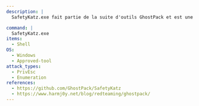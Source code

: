 ```yaml
---
description: |
  SafetyKatz.exe fait partie de la suite d'outils GhostPack et est une combinaison de SharpDump et de Mimikatz. La commande suivante videra le processus LSASS et lancera Mimikatz pour extraire les informations d'identification du processus vider.

command: |
  SafetyKatz.exe
items:
  - Shell
OS:
  - Windows
  - Approved-tool
attack_types:
  - PrivEsc
  - Enumeration
references:
  - https://github.com/GhostPack/SafetyKatz
  - https://www.harmj0y.net/blog/redteaming/ghostpack/
---
```

